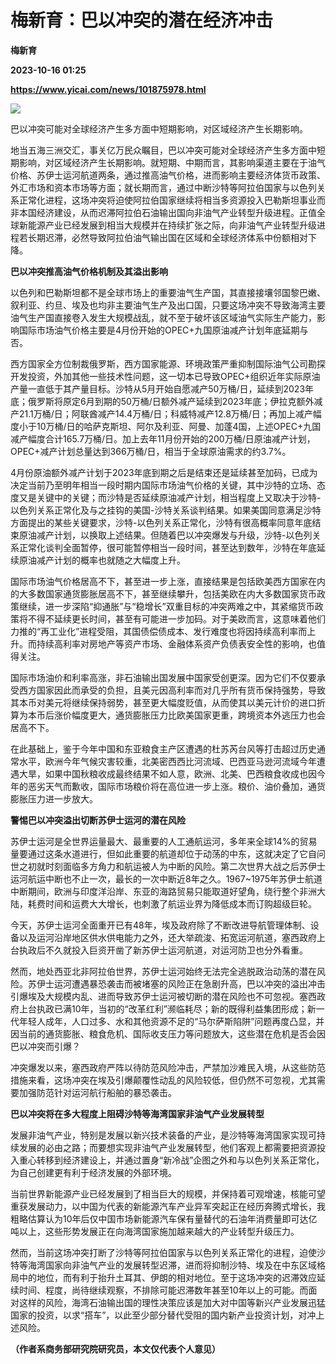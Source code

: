 # 梅新育：巴以冲突的潜在经济冲击
**梅新育**

**2023-10-16 01:25**

**https://www.yicai.com/news/101875978.html**

![](https://imgcdn.yicai.com/uppics/slides/2023/10/a0c91502ba668434d7fdd33227884db7.jpg)

巴以冲突可能对全球经济产生多方面中短期影响，对区域经济产生长期影响。

地当五海三洲交汇，事关亿万民众瞩目，巴以冲突可能对全球经济产生多方面中短期影响，对区域经济产生长期影响。就短期、中期而言，其影响渠道主要在于油气价格、苏伊士运河航道两条，通过推高油气价格，进而影响主要经济体货币政策、外汇市场和资本市场等方面；就长期而言，通过中断沙特等阿拉伯国家与以色列关系正常化进程，这场冲突将迫使阿拉伯国家继续将相当多资源投入巴勒斯坦事业而非本国经济建设，从而迟滞阿拉伯石油输出国向非油气产业转型升级进程。正值全球新能源产业已经发展到相当大规模并在持续扩张之际，向非油气产业转型升级进程若长期迟滞，必然导致阿拉伯油气输出国在区域和全球经济体系中份额相对下降。

**巴以冲突推高油气价格机制及其溢出影响**

以色列和巴勒斯坦都不是全球市场上的重要油气生产国，其直接接壤邻国黎巴嫩、叙利亚、约旦、埃及也均非主要油气生产及出口国，只要这场冲突不导致海湾主要油气生产国直接卷入发生大规模战乱，就不至于破坏该区域油气实际生产能力，影响国际市场油气价格主要是4月份开始的OPEC+九国原油减产计划年底延期与否。

西方国家全方位制裁俄罗斯，西方国家能源、环境政策严重抑制国际油气公司勘探开发投资，外加其他一些技术性问题，这一切本已导致OPEC+组织近年实际原油产量一直低于其产量目标。沙特从5月开始自愿减产50万桶/日，延续到2023年底；俄罗斯将原定6月到期的50万桶/日额外减产延续到2023年底；伊拉克额外减产21.1万桶/日；阿联酋减产14.4万桶/日；科威特减产12.8万桶/日；再加上减产幅度小于10万桶/日的哈萨克斯坦、阿尔及利亚、阿曼、加蓬4国，上述OPEC+九国减产幅度合计165.7万桶/日。加上去年11月份开始的200万桶/日原油减产计划，OPEC+减产计划总量达到366万桶/日，相当于全球原油需求的约3.7%。

4月份原油额外减产计划于2023年底到期之后是结束还是延续甚至加码，已成为决定当前乃至明年相当一段时期内国际市场油气价格的关键，其中沙特的立场、态度又是关键中的关键；而沙特是否延续原油减产计划，相当程度上又取决于沙特-以色列关系正常化及与之挂钩的美国-沙特关系谈判结果。如果美国同意满足沙特方面提出的某些关键要求，沙特-以色列关系正常化，沙特有很高概率同意年底结束原油减产计划，以换取上述结果。但随着巴以冲突爆发与升级，沙特-以色列关系正常化谈判全面暂停，很可能暂停相当一段时间，甚至达到数年，沙特在年底延续原油减产计划的概率也就随之大幅度上升。

国际市场油气价格居高不下，甚至进一步上涨，直接结果是包括欧美西方国家在内的大多数国家通货膨胀居高不下，甚至继续攀升，包括美欧在内大多数国家货币政策继续，进一步深陷“抑通胀”与“稳增长”双重目标的冲突两难之中，其紧缩货币政策将不得不延续更长时间，甚至有可能进一步加码。对于美欧而言，这意味着他们力推的“再工业化”进程受阻，其国债偿债成本、发行难度也将因持续高利率而上升。而持续高利率对房地产等资产市场、金融体系资产负债表安全性的影响，也值得关注。

国际市场油价和利率高涨，非石油输出国发展中国家受创更深。因为它们不仅要承受西方国家因此而承受的负担，且美元因高利率而对几乎所有货币保持强势，导致其本币对美元将继续保持弱势，甚至更大幅度贬值，从而使其以美元计价的进口折算为本币后涨价幅度更大，通货膨胀压力比欧美国家更重，跨境资本外逃压力也会居高不下。

在此基础上，鉴于今年中国和东亚粮食主产区遭遇的杜苏芮台风等打击超过历史通常水平，欧洲今年气候灾害较重，北美密西西比河流域、巴西亚马逊河流域今年遭遇大旱，如果中国秋粮收成最终结果不如人意，欧洲、北美、巴西粮食收成也因今年的恶劣天气而歉收，国际市场粮价将在高位进一步上涨。粮价、油价叠加，通货膨胀压力进一步放大。

**警惕巴以冲突溢出切断苏伊士运河的潜在风险**

苏伊士运河是全世界运量最大、最重要的人工通航运河，多年来全球14%的贸易量要通过这条水道进行，但如此重要的航道却位于动荡的中东，这就决定了它自问世之初就时刻面临多方角力和航运被人为中断的风险。第二次世界大战之后苏伊士运河航运中断也不止一次，最长的一次中断近8年之久。1967~1975年苏伊士航道中断期间，欧洲与印度洋沿岸、东亚的海路贸易只能取道好望角，绕行整个非洲大陆，耗费时间和运费大大增长，也刺激了航运业界为降低成本而订购超级巨轮。

今天，苏伊士运河全面重开已有48年，埃及政府除了不断改进导航管理体制、设备以及运河沿岸地区供水供电能力之外，还大举疏浚、拓宽运河航道，塞西政府上台执政后不久就投入巨资开凿了新苏伊士运河航道，对运河防卫也分外看重。

然而，地处西亚北非阿拉伯世界，苏伊士运河始终无法完全逃脱政治动荡的潜在风险。苏伊士运河遭遇暴恐袭击而被堵塞的风险正在急剧升高，巴以冲突的溢出冲击引爆埃及大规模内乱、进而导致苏伊士运河被切断的潜在风险也不可忽视。塞西政府上台执政已满10年，当初的“改革红利”濒临耗尽；新的既得利益集团形成；新一代年轻人成年，人口过多、水和其他资源不足的“马尔萨斯陷阱”问题再度凸显，并因当前的通货膨胀、粮食危机、国际收支压力等问题放大，这些潜在危机是否会因巴以冲突而引爆？

冲突爆发以来，塞西政府严阵以待防范风险冲击，严禁加沙难民入境，从这些防范措施来看，这场冲突在埃及引爆颠覆性动乱的风险较低，但仍然不可忽视，尤其需要加强防范针对运河航行船舶的暴恐袭击。

**巴以冲突将在多大程度上阻碍沙特等海湾国家非油气产业发展转型**

发展非油气产业，特别是发展以新兴技术装备的产业，是沙特等海湾国家实现可持续发展的必由之路；而要想实现非油气产业发展转型，他们客观上都需要把资源投入重心转移到经济建设上，并通过置身“新冷战”企图之外和与以色列关系正常化，为自己创建更有利于经济发展的外部环境。

当前世界新能源产业已经发展到了相当巨大的规模，并保持着可观增速，核能可望重获发展动力，以中国为代表的新能源汽车产业异军突起正在经历奔腾式增长，我粗略估算认为10年后仅中国市场新能源汽车保有量替代的石油年消费量即可达亿吨以上，这些形势发展正在向海湾国家施加越来越大的产业转型升级压力。

然而，当前这场冲突打断了沙特等阿拉伯国家与以色列关系正常化的进程，迫使沙特等海湾国家向非油气产业的发展转型迟滞，进而将抑制沙特、埃及在中东区域格局中的地位，而有利于抬升土耳其、伊朗的相对地位。至于这场冲突的迟滞效应延续时间、程度，尚待继续观察，不排除可能迟滞数年甚至10年以上的可能。而面对这样的风险，海湾石油输出国的理性决策应该是加大对中国等新兴产业发展迅猛国家的投资，以求“搭车”，以此至少部分替代受阻的国内新产业投资计划，对冲上述风险。

**（作者系商务部研究院研究员，本文仅代表个人意见）**